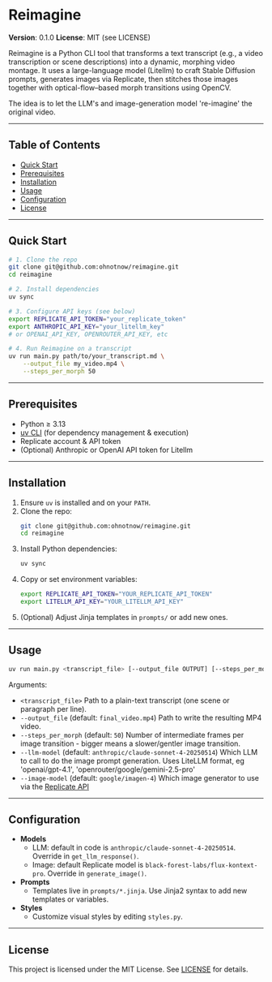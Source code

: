 # Reimagine

**Version**: 0.1.0
**License**: MIT (see LICENSE)

Reimagine is a Python CLI tool that transforms a text transcript (e.g., a video transcription or scene descriptions) into a dynamic, morphing video montage. It uses a large-language model (Litellm) to craft Stable Diffusion prompts, generates images via Replicate, then stitches those images together with optical-flow–based morph transitions using OpenCV.

The idea is to let the LLM's and image-generation model 're-imagine' the original video.

---

## Table of Contents

- [Quick Start](#quick-start)
- [Prerequisites](#prerequisites)
- [Installation](#installation)
- [Usage](#usage)
- [Configuration](#configuration)
- [License](#license)

---

## Quick Start

```bash
# 1. Clone the repo
git clone git@github.com:ohnotnow/reimagine.git
cd reimagine

# 2. Install dependencies
uv sync

# 3. Configure API keys (see below)
export REPLICATE_API_TOKEN="your_replicate_token"
export ANTHROPIC_API_KEY="your_litellm_key"
# or OPENAI_API_KEY, OPENROUTER_API_KEY, etc

# 4. Run Reimagine on a transcript
uv run main.py path/to/your_transcript.md \
    --output_file my_video.mp4 \
    --steps_per_morph 50
```

---

## Prerequisites

- Python ≥ 3.13
- [uv CLI](https://docs.astral.sh/uv/getting-started/installation/) (for dependency management & execution)
- Replicate account & API token
- (Optional) Anthropic or OpenAI API token for Litellm

---

## Installation

1. Ensure `uv` is installed and on your `PATH`.
2. Clone the repo:
   ```bash
   git clone git@github.com:ohnotnow/reimagine.git
   cd reimagine
   ```
3. Install Python dependencies:
   ```bash
   uv sync
   ```
4. Copy or set environment variables:
   ```bash
   export REPLICATE_API_TOKEN="YOUR_REPLICATE_API_TOKEN"
   export LITELLM_API_KEY="YOUR_LITELLM_API_KEY"
   ```
5. (Optional) Adjust Jinja templates in `prompts/` or add new ones.

---

## Usage

```bash
uv run main.py <transcript_file> [--output_file OUTPUT] [--steps_per_morph N] [--llm-model MODEL_NAME] [--image-model MODEL_NAME]
```

Arguments:

- `<transcript_file>`
  Path to a plain-text transcript (one scene or paragraph per line).
- `--output_file` (default: `final_video.mp4`)
  Path to write the resulting MP4 video.
- `--steps_per_morph` (default: `50`)
  Number of intermediate frames per image transition - bigger means a slower/gentler image transition.
- `--llm-model` (default: `anthropic/claude-sonnet-4-20250514`)
  Which LLM to call to do the image prompt generation.  Uses LiteLLM format, eg 'openai/gpt-4.1', 'openrouter/google/gemini-2.5-pro'
- `--image-model` (default: `google/imagen-4`)
  Which image generator to use via the [Replicate API](https://replicate.com/)

---

## Configuration

- **Models**
  - LLM: default in code is `anthropic/claude-sonnet-4-20250514`. Override in `get_llm_response()`.
  - Image: default Replicate model is `black-forest-labs/flux-kontext-pro`. Override in `generate_image()`.
- **Prompts**
  - Templates live in `prompts/*.jinja`. Use Jinja2 syntax to add new templates or variables.
- **Styles**
  - Customize visual styles by editing `styles.py`.

---

## License

This project is licensed under the MIT License. See [LICENSE](LICENSE) for details.
